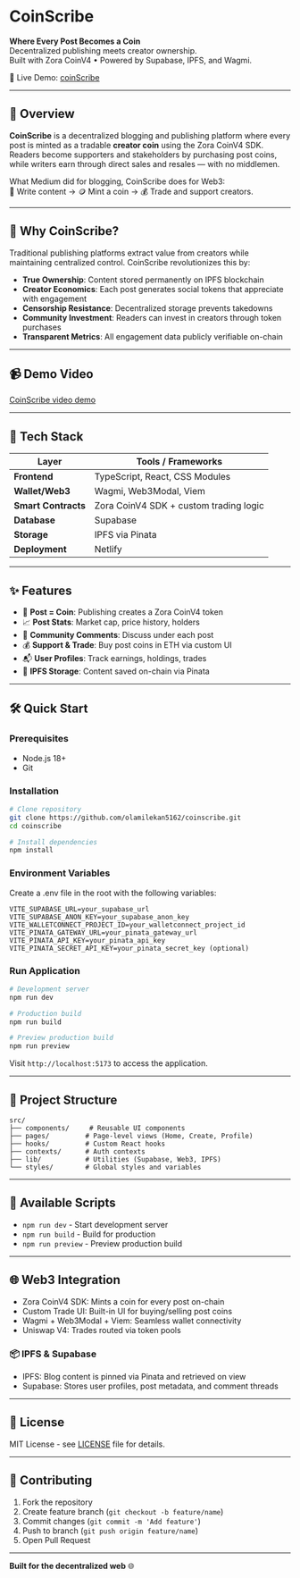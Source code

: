 # CoinScribe

**Where Every Post Becomes a Coin**  
Decentralized publishing meets creator ownership.  
Built with Zora CoinV4 • Powered by Supabase, IPFS, and Wagmi.

🚀 Live Demo: [coinScribe](https://coin-scribe.netlify.app)

---

## 📖 Overview

**CoinScribe** is a decentralized blogging and publishing platform where every post is minted as a tradable **creator coin** using the Zora CoinV4 SDK. Readers become supporters and stakeholders by purchasing post coins, while writers earn through direct sales and resales — with no middlemen.

What Medium did for blogging, CoinScribe does for Web3:  
📝 Write content → 🪙 Mint a coin → 💰 Trade and support creators.

---

## 🎯 Why CoinScribe?

Traditional publishing platforms extract value from creators while maintaining centralized control. CoinScribe revolutionizes this by:

- **True Ownership**: Content stored permanently on IPFS blockchain
- **Creator Economics**: Each post generates social tokens that appreciate with engagement
- **Censorship Resistance**: Decentralized storage prevents takedowns
- **Community Investment**: Readers can invest in creators through token purchases
- **Transparent Metrics**: All engagement data publicly verifiable on-chain

---

## 📹 Demo Video

[CoinScribe video demo](https://youtu.be/uR3vW9rr-bQ?si=lyBHRSHD_yyYhCzq)

---

## 🔧 Tech Stack

| Layer               | Tools / Frameworks                     |
| ------------------- | -------------------------------------- |
| **Frontend**        | TypeScript, React, CSS Modules         |
| **Wallet/Web3**     | Wagmi, Web3Modal, Viem                 |
| **Smart Contracts** | Zora CoinV4 SDK + custom trading logic |
| **Database**        | Supabase                               |
| **Storage**         | IPFS via Pinata                        |
| **Deployment**      | Netlify                                |

---

## ✨ Features

- 📝 **Post = Coin**: Publishing creates a Zora CoinV4 token
- 📈 **Post Stats**: Market cap, price history, holders
- 💬 **Community Comments**: Discuss under each post
- 💰 **Support & Trade**: Buy post coins in ETH via custom UI
- 📬 **User Profiles**: Track earnings, holdings, trades
- 🧾 **IPFS Storage**: Content saved on-chain via Pinata

---

## 🛠️ Quick Start

### Prerequisites

- Node.js 18+
- Git

### Installation

```bash
# Clone repository
git clone https://github.com/olamilekan5162/coinscribe.git
cd coinscribe

# Install dependencies
npm install
```

### Environment Variables

Create a .env file in the root with the following variables:

```env
VITE_SUPABASE_URL=your_supabase_url
VITE_SUPABASE_ANON_KEY=your_supabase_anon_key
VITE_WALLETCONNECT_PROJECT_ID=your_walletconnect_project_id
VITE_PINATA_GATEWAY_URL=your_pinata_gateway_url
VITE_PINATA_API_KEY=your_pinata_api_key
VITE_PINATA_SECRET_API_KEY=your_pinata_secret_key (optional)
```

### Run Application

```bash
# Development server
npm run dev

# Production build
npm run build

# Preview production build
npm run preview
```

Visit `http://localhost:5173` to access the application.

---

## 📁 Project Structure

```
src/
├── components/     # Reusable UI components
├── pages/         # Page-level views (Home, Create, Profile)
├── hooks/         # Custom React hooks
├── contexts/      # Auth contexts
├── lib/           # Utilities (Supabase, Web3, IPFS)
└── styles/        # Global styles and variables
```

---

## 🔧 Available Scripts

- `npm run dev` - Start development server
- `npm run build` - Build for production
- `npm run preview` - Preview production build

---

## 🌐 Web3 Integration

- Zora CoinV4 SDK: Mints a coin for every post on-chain
- Custom Trade UI: Built-in UI for buying/selling post coins
- Wagmi + Web3Modal + Viem: Seamless wallet connectivity
- Uniswap V4: Trades routed via token pools

### 📦 IPFS & Supabase

- IPFS: Blog content is pinned via Pinata and retrieved on view
- Supabase: Stores user profiles, post metadata, and comment threads

---

## 📄 License

MIT License - see [LICENSE](LICENSE) file for details.

---

## 🤝 Contributing

1. Fork the repository
2. Create feature branch (`git checkout -b feature/name`)
3. Commit changes (`git commit -m 'Add feature'`)
4. Push to branch (`git push origin feature/name`)
5. Open Pull Request

---

**Built for the decentralized web** 🌐
